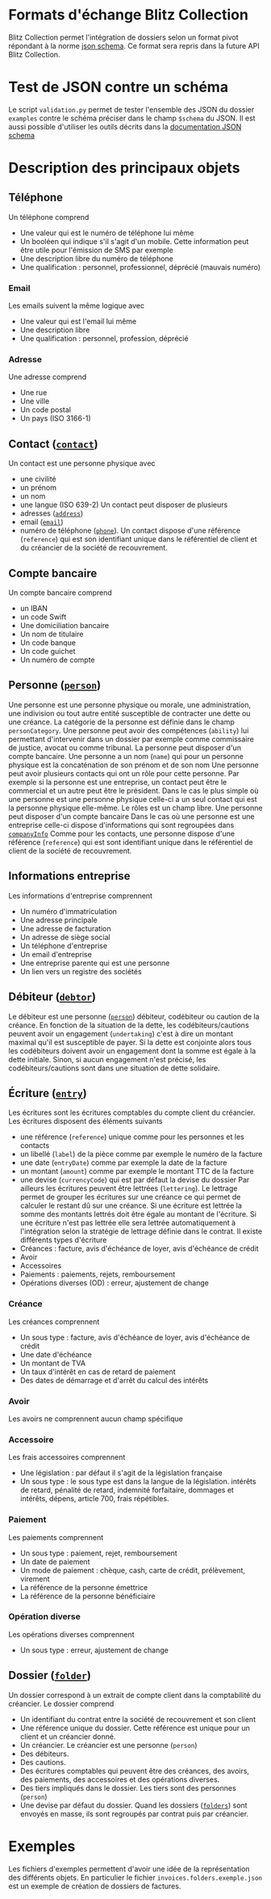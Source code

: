 # Formats d'échange Blitz Collection
Blitz Collection permet l'intégration de dossiers selon un format pivot répondant à la norme [json schema](https://json-schema.org/). Ce format sera repris dans la future API Blitz Collection.
# Test de JSON contre un schéma
Le script `validation.py` permet de tester l'ensemble des JSON du dossier `examples` contre le schéma préciser dans le champ `$schema` du JSON. Il est aussi possible d'utiliser les outils décrits dans la [documentation JSON schema](https://json-schema.org/tools?query=&sortBy=name&sortOrder=ascending&groupBy=toolingTypes&licenses=&languages=&drafts=&toolingTypes=&environments=&showObsolete=false#validator)
# Description des principaux objets
## Téléphone
Un téléphone comprend
* Une valeur qui est le numéro de téléphone lui même
* Un booléen qui indique s'il s'agit d'un mobile. Cette information peut être utile pour l'émission de SMS par exemple
* Une description libre du numéro de téléphone
* Une qualification : personnel, professionnel, déprécié (mauvais numéro)
### Email
Les emails suivent la même logique avec
* Une valeur qui est l'email lui même
* Une description libre
* Une qualification : personnel, profession, déprécié
### Adresse
Une adresse comprend
* Une rue
* Une ville
* Un code postal
* Un pays (ISO 3166-1)
## Contact ([`contact`](https://raw.githubusercontent.com/Blitz-BS/blitzCollection/refs/heads/MGP-421-modularisation-de-l-objet-json-schema-pour-l-integ/json_schema/contact.schema.json))
Un contact est une personne physique avec
* une civilité
* un prénom
* un nom
* une langue (ISO 639-2)
Un contact peut disposer de plusieurs
* adresses ([`address`](https://raw.githubusercontent.com/Blitz-BS/blitzCollection/refs/heads/MGP-421-modularisation-de-l-objet-json-schema-pour-l-integ/json_schema/address.schema.json))
* email ([`email`](https://raw.githubusercontent.com/Blitz-BS/blitzCollection/refs/heads/MGP-421-modularisation-de-l-objet-json-schema-pour-l-integ/json_schema/address.schema.json))
* numéro de téléphone ([`phone`](https://raw.githubusercontent.com/Blitz-BS/blitzCollection/refs/heads/MGP-421-modularisation-de-l-objet-json-schema-pour-l-integ/json_schema/phone.schema.json)).
Un contact dispose d'une référence (`reference`) qui est son identifiant unique dans le référentiel de client et du créancier de la société de recouvrement.
## Compte bancaire
Un compte bancaire comprend
* un IBAN
* un code Swift
* Une domiciliation bancaire
* Un nom de titulaire
* Un code banque
* Un code guichet
* Un numéro de compte
## Personne ([`person`](https://raw.githubusercontent.com/Blitz-BS/blitzCollection/refs/heads/MGP-421-modularisation-de-l-objet-json-schema-pour-l-integ/json_schema/person.schema.json))
Une personne est une personne physique ou morale, une administration, une indivision ou tout autre entité susceptible de contracter une dette ou une créance. La catégorie de la personne est définie dans le champ `personCategory`.
Une personne peut avoir des compétences (`ability`) lui permettant d'intervenir dans un dossier par exemple comme commissaire de justice, avocat ou comme tribunal. La personne peut disposer d'un compte bancaire.
Une personne a un nom (`name`) qui pour un personne physique est la concaténation de son prénom et de son nom
Une personne peut avoir plusieurs contacts qui ont un rôle pour cette personne. Par exemple si la personne est une entreprise, un contact peut être le commercial et un autre peut être le président.
Dans le cas le plus simple où une personne est une personne physique celle-ci a un seul contact qui est la personne physique elle-même. Le rôles est un champ libre. 
Une personne peut disposer d'un compte bancaire
Dans le cas où une personne est une entreprise celle-ci dispose d'informations qui sont regroupées dans [`companyInfo`](https://raw.githubusercontent.com/Blitz-BS/blitzCollection/refs/heads/MGP-421-modularisation-de-l-objet-json-schema-pour-l-integ/json_schema/companyInfo.schema.json)
Comme pour les contacts, une personne dispose d'une référence (`reference`) qui est sont identifiant unique dans le référentiel de client de la société de recouvrement.
## Informations entreprise
Les informations d'entreprise comprennent
* Un numéro d'immatriculation
* Une adresse principale
* Une adresse de facturation
* Un adresse de siège social
* Un téléphone d'entreprise
* Un email d'entreprise
* Une entreprise parente qui est une personne
* Un lien vers un registre des sociétés
## Débiteur ([`debtor`](https://raw.githubusercontent.com/Blitz-BS/blitzCollection/refs/heads/MGP-421-modularisation-de-l-objet-json-schema-pour-l-integ/json_schema/debtor.schema.json))

Le débiteur est une personne ([`person`](https://raw.githubusercontent.com/Blitz-BS/blitzCollection/refs/heads/MGP-421-modularisation-de-l-objet-json-schema-pour-l-integ/json_schema/person.schema.json)) débiteur, codébiteur ou caution de la créance. 
En fonction de la situation de la dette, les codébiteurs/cautions peuvent avoir un engagement (`undertaking`) c'est à dire un montant maximal qu'il est susceptible de payer.
Si la dette est conjointe alors tous les codébiteurs doivent avoir un engagement dont la somme est égale à la dette initiale. Sinon, si aucun engagement n'est précisé, les codébiteurs/cautions sont dans une situation de dette solidaire.
## Écriture ([`entry`](https://raw.githubusercontent.com/Blitz-BS/blitzCollection/refs/heads/MGP-421-modularisation-de-l-objet-json-schema-pour-l-integ/json_schema/entry.schema.json))
Les écritures sont les écritures comptables du compte client du créancier. 
Les écritures disposent des éléments suivants
* une référence (`reference`) unique comme pour les personnes et les contacts
* un libellé (`label`) de la pièce comme par exemple le numéro de la facture
* une date (`entryDate`) comme par exemple la date de la facture
* un montant (`amount`) comme par exemple le montant TTC de la facture
* une devise (`currencyCode`) qui est par défaut la devise du dossier
Par ailleurs les écritures peuvent être lettrées (`lettering`). Le lettrage permet de grouper les écritures sur une créance ce qui permet de calculer le restant dû sur une créance.
Si une écriture est lettrée la somme des montants lettrés doit être égale au montant de l'écriture. 
Si une écriture n'est pas lettrée elle sera lettrée automatiquement à l'intégration selon la stratégie de lettrage définie dans le contrat. 
Il existe différents types d'écriture
* Créances : facture, avis d'échéance de loyer, avis d'échéance de crédit
* Avoir
* Accessoires
* Paiements : paiements, rejets, remboursement
* Opérations diverses (OD) : erreur, ajustement de change
### Créance
Les créances comprennent
* Un sous type : facture, avis d'échéance de loyer, avis d'échéance de crédit
* Une date d'échéance
* Un montant de TVA
* Un taux d'intérêt en cas de retard de paiement
* Des dates de démarrage et d'arrêt du calcul des intérêts
### Avoir
Les avoirs ne comprennent aucun champ spécifique
### Accessoire
Les frais accessoires comprennent
* Une législation : par défaut il s'agit de la législation française
* Un sous type : le sous type est dans la langue de la législation. intérêts de retard, pénalité de retard, indemnité forfaitaire, dommages et intérêts, dépens, article 700, frais répétibles.
### Paiement
Les paiements comprennent
* Un sous type : paiement, rejet, remboursement
* Un date de paiement
* Un mode de paiement : chèque, cash, carte de crédit, prélèvement, virement
* La référence de la personne émettrice
* La référence de la personne bénéficiaire
### Opération diverse
Les opérations diverses comprennent
* Un sous type : erreur, ajustement de change
## Dossier ([`folder`](https://raw.githubusercontent.com/Blitz-BS/blitzCollection/refs/heads/MGP-421-modularisation-de-l-objet-json-schema-pour-l-integ/json_schema/folder.schema.json))
Un dossier correspond à un extrait de compte client dans la comptabilité du créancier. Le dossier comprend
* Un identifiant du contrat entre la société de recouvrement et son client
* Une référence unique du dossier. Cette référence est unique pour un client et un créancier donné.
* Un créancier. Le créancier est une personne (`person`)
* Des débiteurs.
* Des cautions.
* Des écritures comptables qui peuvent être des créances, des avoirs, des paiements, des accessoires et des opérations diverses.
* Des tiers impliqués dans le dossier. Les tiers sont des personnes (`person`)
* Une devise par défaut du dossier.
Quand les dossiers ([`folders`](https://raw.githubusercontent.com/Blitz-BS/blitzCollection/refs/heads/MGP-421-modularisation-de-l-objet-json-schema-pour-l-integ/json_schema/folders.schema.json)) sont envoyés en masse, ils sont regroupés par contrat puis par créancier.
# Exemples

Les fichiers d'exemples permettent d'avoir une idée de la représentation des différents objets. En particulier le fichier `invoices.folders.exemple.json` est un exemple de création de dossiers de factures.